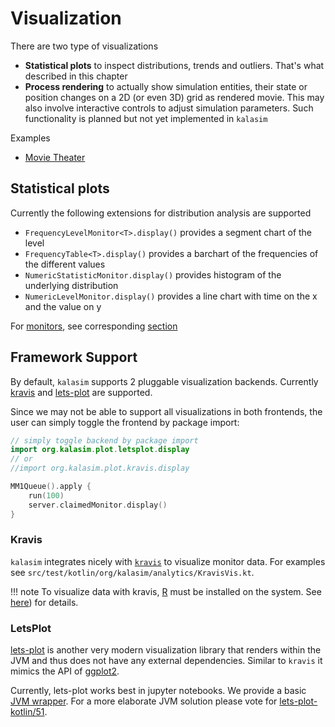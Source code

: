 # Visualization 

There are two type of visualizations

* **Statistical plots** to inspect distributions, trends and outliers. That's what described in this chapter
* **Process rendering** to actually show simulation entities, their state or position changes on a 2D (or even 3D) grid as rendered movie. This may also involve interactive controls to adjust simulation parameters. Such functionality is planned but not yet implemented in `kalasim`

Examples
* [Movie Theater](examples/movie_theater.md)


## Statistical plots

Currently the following extensions for distribution analysis are supported


* `FrequencyLevelMonitor<T>.display()` provides a segment chart of the level
* `FrequencyTable<T>.display()` provides a barchart of the frequencies of the different values 
* `NumericStatisticMonitor.display()` provides histogram of the underlying distribution
* `NumericLevelMonitor.display()` provides a line chart with time on the x and the value on y


For [monitors](monitors.md), see corresponding [section](monitors.md#visualization)

## Framework Support

By default, `kalasim` supports 2 pluggable visualization backends. Currently [kravis](https://github.com/holgerbrandl/kravis) and [lets-plot](https://github.com/JetBrains/lets-plot-kotlin) are supported.

Since we may not be able to support all visualizations in both frontends, the user can simply toggle the frontend by package import:

```kotlin
// simply toggle backend by package import
import org.kalasim.plot.letsplot.display
// or
//import org.kalasim.plot.kravis.display

MM1Queue().apply {
    run(100)
    server.claimedMonitor.display()
}
```

### Kravis

`kalasim` integrates nicely with [`kravis`](https://github.com/holgerbrandl/kravis) to visualize monitor data. For examples see `src/test/kotlin/org/kalasim/analytics/KravisVis.kt`.

!!! note
    To visualize data with kravis, [R](https://www.r-project.org/) must be installed on the system. See [here](https://github.com/holgerbrandl/kravis)) for details.

### LetsPlot

[lets-plot](https://github.com/JetBrains/lets-plot-kotlin) is another very modern visualization library that renders within the JVM and thus does not have any external dependencies. Similar to `kravis` it mimics the API of [ggplot2](https://ggplot2.tidyverse.org/).

Currently, lets-plot works best in jupyter notebooks. We provide a basic [JVM wrapper](https://github.com/holgerbrandl/kalasim/blob/master/src/test/kotlin/org/kalasim/misc/LetsPlotUtil.kt#L55-L55). For a more elaborate JVM solution please vote for [lets-plot-kotlin/51](https://github.com/JetBrains/lets-plot-kotlin/issues/51).